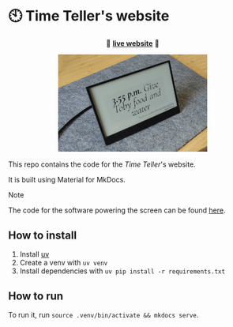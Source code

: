 # :clock10: Time Teller's website

<p align="center">🚀 <a href="https://time-teller.arthurgassner.ch"><strong>live website</strong></a> 🚀</p>

<p align="center"><img src="docs/assets/how_to_build_it/lc-in-sita.jpg" width="60%"><p>

This repo contains the code for the _Time Teller_'s website.

It is built using Material for MkDocs. 

> [!NOTE]  
> The code for the software powering the screen can be found [here](https://github.com/arthurgassner/time-teller).

## How to install 

1. Install [uv](https://docs.astral.sh/uv/) 
2. Create a venv with `uv venv`
3. Install dependencies with `uv pip install -r requirements.txt`

## How to run

To run it, run `source .venv/bin/activate && mkdocs serve`.
